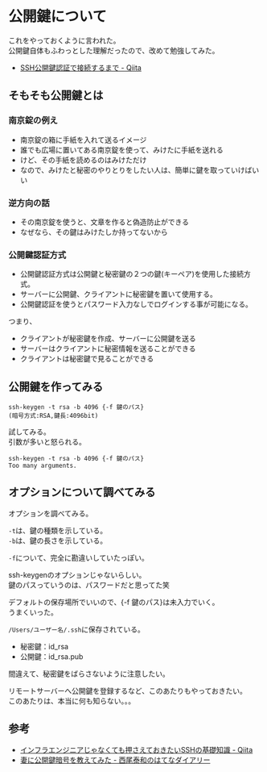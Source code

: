 # 公開鍵について

これをやっておくように言われた。  
公開鍵自体もふわっとした理解だったので、改めて勉強してみた。  

- [SSH公開鍵認証で接続するまで \- Qiita](https://qiita.com/kazokmr/items/754169cfa996b24fcbf5)

## そもそも公開鍵とは

### 南京錠の例え

- 南京錠の箱に手紙を入れて送るイメージ
- 誰でも広場に置いてある南京錠を使って、みけたに手紙を送れる
- けど、その手紙を読めるのはみけただけ
- なので、みけたと秘密のやりとりをしたい人は、簡単に鍵を取っていけばいい

### 逆方向の話

- その南京錠を使うと、文章を作ると偽造防止ができる
- なぜなら、その鍵はみけたしか持ってないから

### 公開鍵認証方式

- 公開鍵認証方式は公開鍵と秘密鍵の２つの鍵(キーペア)を使用した接続方式。
- サーバーに公開鍵、クライアントに秘密鍵を置いて使用する。
- 公開鍵認証を使うとパスワード入力なしでログインする事が可能になる。

つまり、  

- クライアントが秘密鍵を作成、サーバーに公開鍵を送る
- サーバーはクライアントに秘密情報を送ることができる
- クライアントは秘密鍵で見ることができる

## 公開鍵を作ってみる

```text
ssh-keygen -t rsa -b 4096 {-f 鍵のパス}
(暗号方式:RSA,鍵長:4096bit)
```

試してみる。  
引数が多いと怒られる。  

```text
ssh-keygen -t rsa -b 4096 {-f 鍵のパス}
Too many arguments.
```

## オプションについて調べてみる

オプションを調べてみる。  

`-t`は、鍵の種類を示している。  
`-b`は、鍵の長さを示している。  

`-f`について、完全に勘違いしていたっぽい。  

ssh-keygenのオプションじゃないらしい。  
鍵のパスっていうのは、パスワードだと思ってた笑  

デフォルトの保存場所でいいので、{-f 鍵のパス}は未入力でいく。  
うまくいった。  

`/Users/ユーザー名/.ssh`に保存されている。  

- 秘密鍵：id_rsa
- 公開鍵：id_rsa.pub

間違えて、秘密鍵をばらさないように注意したい。  

リモートサーバーへ公開鍵を登録するなど、このあたりもやっておきたい。  
このあたりは、本当に何も知らない。。。

## 参考

- [インフラエンジニアじゃなくても押さえておきたいSSHの基礎知識 \- Qiita](https://qiita.com/tag1216/items/5d06bad7468f731f590e)
- [妻に公開鍵暗号を教えてみた \- 西尾泰和のはてなダイアリー](https://nishiohirokazu.hatenadiary.org/entry/20140809/1407556873)
